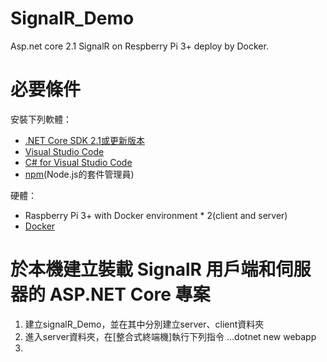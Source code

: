 # SignalR_Demo
Asp.net core 2.1 SignalR on Respberry Pi 3+ deploy by Docker.

# 必要條件
安裝下列軟體：
* [.NET Core SDK 2.1或更新版本](https://www.microsoft.com/net/core)
* [Visual Studio Code](https://code.visualstudio.com/download)
* [C# for Visual Studio Code](https://marketplace.visualstudio.com/items?itemName=ms-vscode.csharp)
* [npm](https://www.npmjs.com/get-npm)(Node.js的套件管理員)

硬體：
* Raspberry Pi 3+ with Docker environment * 2(client and server)
* [Docker](http://blog.itist.tw/2017/06/how-to-install-docker-ce-with-raspbian-jessie.html)

# 於本機建立裝載 SignalR 用戶端和伺服器的 ASP.NET Core 專案
1. 建立signalR_Demo，並在其中分別建立server、client資料夾
2. 進入server資料夾，在[整合式終端機]執行下列指令
...dotnet new webapp
3. 

